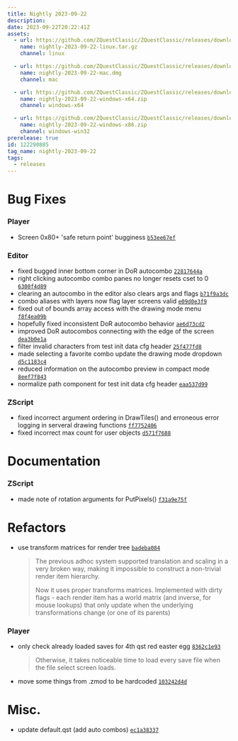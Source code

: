 ```yaml
---
title: Nightly 2023-09-22
description: 
date: 2023-09-22T20:22:41Z
assets: 
  - url: https://github.com/ZQuestClassic/ZQuestClassic/releases/download/nightly-2023-09-22/nightly-2023-09-22-linux.tar.gz
    name: nightly-2023-09-22-linux.tar.gz
    channel: linux

  - url: https://github.com/ZQuestClassic/ZQuestClassic/releases/download/nightly-2023-09-22/nightly-2023-09-22-mac.dmg
    name: nightly-2023-09-22-mac.dmg
    channel: mac

  - url: https://github.com/ZQuestClassic/ZQuestClassic/releases/download/nightly-2023-09-22/nightly-2023-09-22-windows-x64.zip
    name: nightly-2023-09-22-windows-x64.zip
    channel: windows-x64

  - url: https://github.com/ZQuestClassic/ZQuestClassic/releases/download/nightly-2023-09-22/nightly-2023-09-22-windows-x86.zip
    name: nightly-2023-09-22-windows-x86.zip
    channel: windows-win32
prerelease: true
id: 122290885
tag_name: nightly-2023-09-22
tags:
  - releases
---
```




# Bug Fixes

### Player

- Screen 0x80+ 'safe return point' bugginess [`b53ee67ef`](https://github.com/ZQuestClassic/ZQuestClassic/commit/b53ee67ef1f8b1625c19eebb7200f27e952e115a)

### Editor

- fixed bugged inner bottom corner in DoR autocombo [`22817644a`](https://github.com/ZQuestClassic/ZQuestClassic/commit/22817644a46049dbc3ded467b2ab6c59d3c69bba)
- right clicking autocombo combo panes no longer resets cset to 0 [`6300f4d89`](https://github.com/ZQuestClassic/ZQuestClassic/commit/6300f4d897ed4772bea50eb4832236f023ebdcdf)
- clearing an autocombo in the editor also clears args and flags [`b71f9a3dc`](https://github.com/ZQuestClassic/ZQuestClassic/commit/b71f9a3dc14aa7e597b314e9152614478ce17105)
- combo aliases with layers now flag layer screens valid [`e09d0e3f9`](https://github.com/ZQuestClassic/ZQuestClassic/commit/e09d0e3f927b2136bd0489c9203f9ad08dcdd565)
- fixed out of bounds array access with the drawing mode menu [`f8f4ea09b`](https://github.com/ZQuestClassic/ZQuestClassic/commit/f8f4ea09bcbbc9296461b4297498db8efc59636f)
- hopefully fixed inconsistent DoR autocombo behavior [`ae6d73cd2`](https://github.com/ZQuestClassic/ZQuestClassic/commit/ae6d73cd271b6edb5e3562a9d889fbba5c9c606b)
- improved DoR autocombos connecting with the edge of the screen [`dea3b0e1a`](https://github.com/ZQuestClassic/ZQuestClassic/commit/dea3b0e1aab214644b6a75c70d60b7f0962f37b7)
- filter invalid characters from test init data cfg header [`25f477fd8`](https://github.com/ZQuestClassic/ZQuestClassic/commit/25f477fd8b4a0b1e46261c9c097f595f01a1b8b7)
- made selecting a favorite combo update the drawing mode dropdown [`d5c1183c4`](https://github.com/ZQuestClassic/ZQuestClassic/commit/d5c1183c42f14d5e8e57797ca84822d307a9846d)
- reduced information on the autocombo preview in compact mode [`8eef7f843`](https://github.com/ZQuestClassic/ZQuestClassic/commit/8eef7f8434ac69ac0dedd1d9ed65e97278e4c8c8)
- normalize path component for test init data cfg header [`eaa537d99`](https://github.com/ZQuestClassic/ZQuestClassic/commit/eaa537d99e7f53db33746df0aec23dddd1ebab71)

### ZScript

- fixed incorrect argument ordering in DrawTiles() and erroneous error logging in serveral drawing functions [`ff7752406`](https://github.com/ZQuestClassic/ZQuestClassic/commit/ff775240686b18ff645315aa1ce2d5e608c7d879)
- fixed incorrect max count for user objects [`d571f7688`](https://github.com/ZQuestClassic/ZQuestClassic/commit/d571f7688e08553ca8b1cefea400521a2429f9f5)

# Documentation

### ZScript

- made note of rotation arguments for PutPixels() [`f31a9e75f`](https://github.com/ZQuestClassic/ZQuestClassic/commit/f31a9e75fecbde970be1293d0ebc9d5f6e2a49c3)

# Refactors

- use transform matrices for render tree [`badeba084`](https://github.com/ZQuestClassic/ZQuestClassic/commit/badeba08499371d7fc58ca4b8638122bf2004bcb)
   &nbsp;
   >The previous adhoc system supported translation and scaling in a very broken way, making it impossible to construct a non-trivial render item hierarchy.  
   >
   >Now it uses proper transforms matrices. Implemented with dirty flags - each render item has a world matrix (and inverse, for mouse lookups) that only update when the underlying transformations change (or one of its parents) 
   >

### Player

- only check already loaded saves for 4th qst red easter egg [`8362c1e93`](https://github.com/ZQuestClassic/ZQuestClassic/commit/8362c1e93b8eac6bd526881623b2c9536be2abfb)
   &nbsp;
   >Otherwise, it takes noticeable time to load every save file when the file select screen loads. 
   >
- move some things from .zmod to be hardcoded [`103242d4d`](https://github.com/ZQuestClassic/ZQuestClassic/commit/103242d4d37c3c20398a787db58c36c152f09ed6)

# Misc.

- update default.qst (add auto combos) [`ec1a38337`](https://github.com/ZQuestClassic/ZQuestClassic/commit/ec1a3833751004da1ee5a0a6de15da4623d1d3d6)

